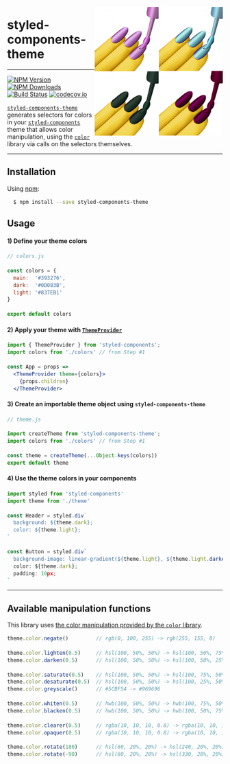 [<img src="logo.jpg" align="right" class="logo" height="300" width="300"/>](https://github.com/erikras/styled-components-theme)

# styled-components-theme
---
[![NPM Version](https://img.shields.io/npm/v/styled-components-theme.svg?style=flat-square)](https://www.npmjs.com/package/styled-components-theme)
[![NPM Downloads](https://img.shields.io/npm/dm/styled-components-theme.svg?style=flat-square)](https://www.npmjs.com/package/styled-components-theme)
[![Build Status](https://img.shields.io/travis/erikras/styled-components-theme/master.svg?style=flat-square)](https://travis-ci.org/erikras/styled-components-theme)
[![codecov.io](https://codecov.io/github/erikras/styled-components-theme/coverage.svg?branch=master)](https://codecov.io/github/erikras/styled-components-theme?branch=master)

[`styled-components-theme`](https://github.com/erikras/styled-components-theme) generates 
selectors for colors in your
[`styled-components`](https://github.com/styled-components/styled-components) theme that allows
color manipulation, using the [`color`](https://github.com/qix-/color) library via calls on the
selectors themselves.

---

## Installation

Using [npm](https://www.npmjs.org/):

```bash
  $ npm install --save styled-components-theme
```

## Usage

#### 1) Define your theme colors

```jsx
// colors.js

const colors = {
  main:  '#393276',
  dark:  '#0D083B',
  light: '#837EB1'
}

export default colors
```

#### 2) Apply your theme with [`ThemeProvider`](https://github.com/styled-components/styled-components/blob/master/docs/theming.md)

```jsx
import { ThemeProvider } from 'styled-components';
import colors from './colors' // from Step #1

const App = props =>
  <ThemeProvider theme={colors}>
    {props.children}
  </ThemeProvider>

```

#### 3) Create an importable theme object using `styled-components-theme`

```jsx
// theme.js

import createTheme from 'styled-components-theme';
import colors from './colors' // from Step #1

const theme = createTheme(...Object.keys(colors))
export default theme
```

#### 4) Use the theme colors in your components

```jsx
import styled from 'styled-components'
import theme from './theme'

const Header = styled.div`
  background: ${theme.dark};
  color: ${theme.light};
`

const Button = styled.div`
  background-image: linear-gradient(${theme.light}, ${theme.light.darken(0.3));
  color: ${theme.dark};
  padding: 10px;
`
```

---

## Available manipulation functions

This library uses [the color manipulation provided by the
`color` library](https://github.com/qix-/color#manipulation).

```js
theme.color.negate()         // rgb(0, 100, 255) -> rgb(255, 155, 0)

theme.color.lighten(0.5)     // hsl(100, 50%, 50%) -> hsl(100, 50%, 75%)
theme.color.darken(0.5)      // hsl(100, 50%, 50%) -> hsl(100, 50%, 25%)

theme.color.saturate(0.5)    // hsl(100, 50%, 50%) -> hsl(100, 75%, 50%)
theme.color.desaturate(0.5)  // hsl(100, 50%, 50%) -> hsl(100, 25%, 50%)
theme.color.greyscale()      // #5CBF54 -> #969696

theme.color.whiten(0.5)      // hwb(100, 50%, 50%) -> hwb(100, 75%, 50%)
theme.color.blacken(0.5)     // hwb(100, 50%, 50%) -> hwb(100, 50%, 75%)

theme.color.clearer(0.5)     // rgba(10, 10, 10, 0.8) -> rgba(10, 10, 10, 0.4)
theme.color.opaquer(0.5)     // rgba(10, 10, 10, 0.8) -> rgba(10, 10, 10, 1.0)

theme.color.rotate(180)      // hsl(60, 20%, 20%) -> hsl(240, 20%, 20%)
theme.color.rotate(-90)      // hsl(60, 20%, 20%) -> hsl(330, 20%, 20%)
```
